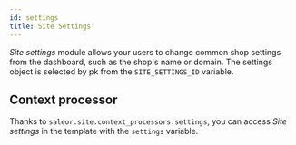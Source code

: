 ```yaml
---
id: settings
title: Site Settings
---
```


_Site settings_ module allows your users to change common shop settings from the dashboard, such as the shop's name or domain. The settings object is selected by pk from the `SITE_SETTINGS_ID` variable.


## Context processor

Thanks to `saleor.site.context_processors.settings`, you can access _Site settings_ in the template with the `settings` variable.